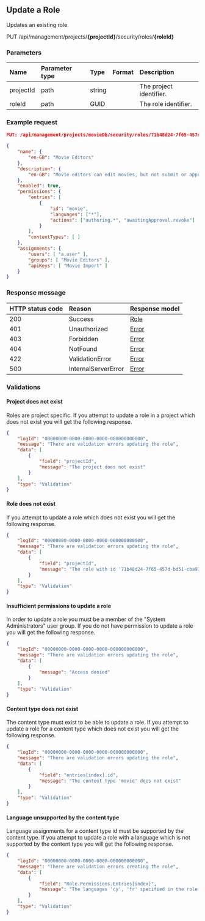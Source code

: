 ## Update a Role

Updates an existing role.

<span class="label label--post">PUT</span> /api/management/projects/**{projectId}**/security/roles/**{roleId}**

### Parameters

| Name | Parameter type | Type | Format | Description |
|:-|:-|:-|:-|:-|
| projectId | path | string |  | The project identifier. |
| roleId | path | GUID |  | The role identifier. |

### Example request

```json
PUT: /api/management/projects/movieDb/security/roles/71b48d24-7f65-457d-bd51-cba977b74b74

{
    "name": {
        "en-GB": "Movie Editors"
    },
    "description": {
        "en-GB": "Movie editors can edit movies, but not submit or approve them"
    },
    "enabled": true,
    "permissions": {
        "entries": [
            {
                "id": "movie",
                "languages": ["*"],
                "actions": ["authoring.*", "awaitingApproval.revoke"]
            }
        ],
        "contentTypes": [ ]
    },
    "assignments": {
        "users": [ "a.user" ],
        "groups": [ "Movie Editors" ],
        "apiKeys": [ "Movie Import" ]
    }
}
```

### Response message

| HTTP status code | Reason | Response model |
|:-|:-|:-|
| 200 | Success | [Role](/model/role.md) |
| 401 | Unauthorized | [Error](/key-concepts/errors.md) |
| 403 | Forbidden | [Error](/key-concepts/errors.md) |
| 404 | NotFound | [Error](/key-concepts/errors.md) |
| 422 | ValidationError | [Error](/key-concepts/errors.md) |
| 500 | InternalServerError | [Error](/key-concepts/errors.md) |

### Validations

#### Project does not exist

Roles are project specific. If you attempt to update a role in a project which does not exist you will get the following response. 

```json
{
    "logId": "00000000-0000-0000-0000-000000000000",
    "message": "There are validation errors updating the role",
    "data": [
        {
            "field": "projectId",
            "message": "The project does not exist"
        }
    ],
    "type": "Validation"
}
```

#### Role does not exist

If you attempt to update a role which does not exist you will get the following response. 

```json
{
    "logId": "00000000-0000-0000-0000-000000000000",
    "message": "There are validation errors updating the role",
    "data": [
        {
            "field": "projectId",
            "message": "The role with id '71b48d24-7f65-457d-bd51-cba977b74b74' does not exist"
        }
    ],
    "type": "Validation"
}
```

#### Insufficient permissions to update a role

In order to update a role you must be a member of the "System Administrators" user group. If you do not have permission to update a role you will get the following response.

```json
{
    "logId": "00000000-0000-0000-0000-000000000000",
    "message": "There are validation errors updating the role",
    "data": [
        {
            "message": "Access denied"
        }
    ],
    "type": "Validation"
}
```

#### Content type does not exist

The content type must exist to be able to update a role. If you attempt to update a role for a content type which does not exist you will get the following response.

```json
{
    "logId": "00000000-0000-0000-0000-000000000000",
    "message": "There are validation errors updating the role",
    "data": [
        {
            "field": "entries[index].id",
            "message": "The content type 'movie' does not exist"
        }
    ],
    "type": "Validation"
}
```

#### Language unsupported by the content type

Language assignments for a content type id must be supported by the content type. If you attempt to update a role with a language which is not supported by the content type you will get the following response.

```json
{
    "logId": "00000000-0000-0000-0000-000000000000",
    "message": "There are validation errors creating the role",
    "data": [
        {
            "field": "Role.Permissions.Entries[index]",
            "message": "The languages 'cy', 'fr' specified in the role are not supported by the content type."
        }
    ],
    "type": "Validation"
}
```